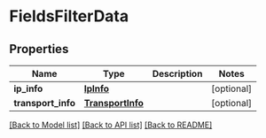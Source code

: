 # FieldsFilterData

## Properties
Name | Type | Description | Notes
------------ | ------------- | ------------- | -------------
**ip_info** | [**IpInfo**](IpInfo.md) |  | [optional] 
**transport_info** | [**TransportInfo**](TransportInfo.md) |  | [optional] 

[[Back to Model list]](../README.md#documentation-for-models) [[Back to API list]](../README.md#documentation-for-api-endpoints) [[Back to README]](../README.md)

